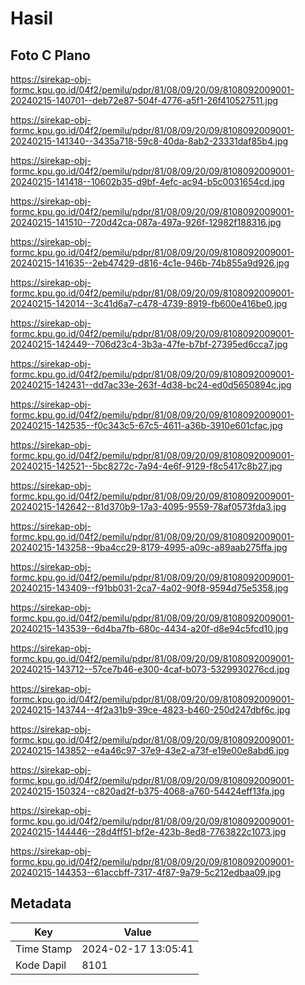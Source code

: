 # Hasil

## Foto C Plano

https://sirekap-obj-formc.kpu.go.id/04f2/pemilu/pdpr/81/08/09/20/09/8108092009001-20240215-140701--deb72e87-504f-4776-a5f1-26f410527511.jpg

https://sirekap-obj-formc.kpu.go.id/04f2/pemilu/pdpr/81/08/09/20/09/8108092009001-20240215-141340--3435a718-59c8-40da-8ab2-23331daf85b4.jpg

https://sirekap-obj-formc.kpu.go.id/04f2/pemilu/pdpr/81/08/09/20/09/8108092009001-20240215-141418--10602b35-d9bf-4efc-ac94-b5c0031654cd.jpg

https://sirekap-obj-formc.kpu.go.id/04f2/pemilu/pdpr/81/08/09/20/09/8108092009001-20240215-141510--720d42ca-087a-497a-926f-12982f188316.jpg

https://sirekap-obj-formc.kpu.go.id/04f2/pemilu/pdpr/81/08/09/20/09/8108092009001-20240215-141635--2eb47429-d816-4c1e-946b-74b855a9d926.jpg

https://sirekap-obj-formc.kpu.go.id/04f2/pemilu/pdpr/81/08/09/20/09/8108092009001-20240215-142014--3c41d6a7-c478-4739-8919-fb600e416be0.jpg

https://sirekap-obj-formc.kpu.go.id/04f2/pemilu/pdpr/81/08/09/20/09/8108092009001-20240215-142449--706d23c4-3b3a-47fe-b7bf-27395ed6cca7.jpg

https://sirekap-obj-formc.kpu.go.id/04f2/pemilu/pdpr/81/08/09/20/09/8108092009001-20240215-142431--dd7ac33e-263f-4d38-bc24-ed0d5650894c.jpg

https://sirekap-obj-formc.kpu.go.id/04f2/pemilu/pdpr/81/08/09/20/09/8108092009001-20240215-142535--f0c343c5-67c5-4611-a36b-3910e601cfac.jpg

https://sirekap-obj-formc.kpu.go.id/04f2/pemilu/pdpr/81/08/09/20/09/8108092009001-20240215-142521--5bc8272c-7a94-4e6f-9129-f8c5417c8b27.jpg

https://sirekap-obj-formc.kpu.go.id/04f2/pemilu/pdpr/81/08/09/20/09/8108092009001-20240215-142642--81d370b9-17a3-4095-9559-78af0573fda3.jpg

https://sirekap-obj-formc.kpu.go.id/04f2/pemilu/pdpr/81/08/09/20/09/8108092009001-20240215-143258--9ba4cc29-8179-4995-a09c-a89aab275ffa.jpg

https://sirekap-obj-formc.kpu.go.id/04f2/pemilu/pdpr/81/08/09/20/09/8108092009001-20240215-143409--f91bb031-2ca7-4a02-90f8-9594d75e5358.jpg

https://sirekap-obj-formc.kpu.go.id/04f2/pemilu/pdpr/81/08/09/20/09/8108092009001-20240215-143539--6d4ba7fb-680c-4434-a20f-d8e94c5fcd10.jpg

https://sirekap-obj-formc.kpu.go.id/04f2/pemilu/pdpr/81/08/09/20/09/8108092009001-20240215-143712--57ce7b46-e300-4caf-b073-5329930276cd.jpg

https://sirekap-obj-formc.kpu.go.id/04f2/pemilu/pdpr/81/08/09/20/09/8108092009001-20240215-143744--4f2a31b9-39ce-4823-b460-250d247dbf6c.jpg

https://sirekap-obj-formc.kpu.go.id/04f2/pemilu/pdpr/81/08/09/20/09/8108092009001-20240215-143852--e4a46c97-37e9-43e2-a73f-e19e00e8abd6.jpg

https://sirekap-obj-formc.kpu.go.id/04f2/pemilu/pdpr/81/08/09/20/09/8108092009001-20240215-150324--c820ad2f-b375-4068-a760-54424eff13fa.jpg

https://sirekap-obj-formc.kpu.go.id/04f2/pemilu/pdpr/81/08/09/20/09/8108092009001-20240215-144446--28d4ff51-bf2e-423b-8ed8-7763822c1073.jpg

https://sirekap-obj-formc.kpu.go.id/04f2/pemilu/pdpr/81/08/09/20/09/8108092009001-20240215-144353--61accbff-7317-4f87-9a79-5c212edbaa09.jpg


## Metadata

| Key        | Value               |
| ---------- | ------------------- |
| Time Stamp | 2024-02-17 13:05:41 |
| Kode Dapil | 8101                |



